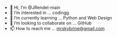- 👋 Hi, I’m @JRendel-main
- 👀 I’m interested in ... codingg
- 🌱 I’m currently learning ... Python and Web Design
- 💞️ I’m looking to collaborate on ... GitHub
- 📫 How to reach me ... mrskybrine@gmail.com

<!---
JRendel-main/JRendel-main is a ✨ special ✨ repository because its `README.md` (this file) appears on your GitHub profile.
You can click the Preview link to take a look at your changes.
--->
